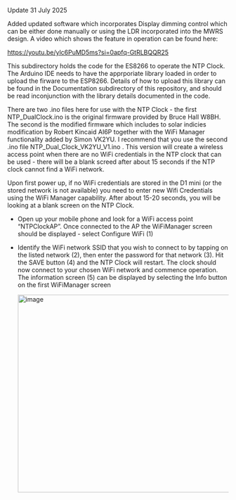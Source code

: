 Update 31 July 2025

Added updated software which incorporates Display dimming control which can be either done manually or using the LDR incorporated into the MWRS design. A video which shows the feature in operation can be found here:

https://youtu.be/ylc6PuMD5ms?si=0apfq-GtRLBQQR25

This subdirectory holds the code for the ES8266 to operate the NTP Clock. The Arduino IDE needs to have the apprporiate library loaded in order to upload the firware to the ESP8266. Details of how to upload this library can be found in the Documentation subdirectory of this repository, and should be read inconjunction with the library details documented in the code.

There are two .ino files here for use with the NTP Clock - the first NTP_DualClock.ino is the original firmware provided by Bruce Hall W8BH. The second is the modified firmware which includes to solar indicies modification by Robert Kincaid AI6P together with the WiFi Manager functionality added by Simon VK2YU. I recommend that you use the second .ino file NTP_Dual_Clock_VK2YU_V1.ino . This version will create a wireless access point when there are no WiFi credentials in the NTP clock that can be used - there will be a blank screed after about 15 seconds if the NTP clock cannot find a WiFi network.

Upon first power up, if no WiFi credentials are stored in the D1 mini (or the stored network is not available) you need to enter new Wifi Credentials using the WiFi Manager capability. After about 15-20 seconds, you will be looking at a blank screen on the NTP Clock. 
-  Open up your mobile phone and look for a WiFi access point “NTPClockAP”. Once connected to the AP the WiFiManager screen should be displayed - select Configure WiFi (1)
-  Identify the WiFi network SSID that you wish to connect to by tapping on the listed network (2), then enter the password for that network (3). Hit the SAVE button (4) and the NTP Clock will restart. The clock should now connect to your chosen WiFi network and commence operation. The information screen (5) can be displayed by selecting the Info button on the first WiFiManager screen

   <img width="646" height="450" alt="image" src="https://github.com/user-attachments/assets/85f59406-3152-4f09-b7ff-def83a2cebbd" />
      			


